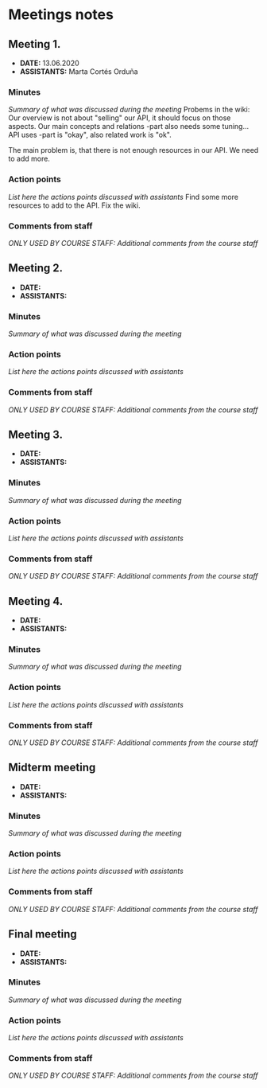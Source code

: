 # Meetings notes

## Meeting 1.
* **DATE:** 13.06.2020
* **ASSISTANTS:** Marta Cortés Orduña

### Minutes
*Summary of what was discussed during the meeting*
Probems in the wiki:
Our overview is not about "selling" our API, it should focus on those aspects.
Our main concepts and relations -part also needs some tuning...
API uses -part is "okay", also related work is "ok".

The main problem is, that there is not enough resources in our API.
We need to add more.

### Action points
*List here the actions points discussed with assistants*
Find some more resources to add to the API.
Fix the wiki.


### Comments from staff
*ONLY USED BY COURSE STAFF: Additional comments from the course staff*

## Meeting 2.
* **DATE:**
* **ASSISTANTS:**

### Minutes
*Summary of what was discussed during the meeting*

### Action points
*List here the actions points discussed with assistants*


### Comments from staff
*ONLY USED BY COURSE STAFF: Additional comments from the course staff*

## Meeting 3.
* **DATE:**
* **ASSISTANTS:**

### Minutes
*Summary of what was discussed during the meeting*

### Action points
*List here the actions points discussed with assistants*


### Comments from staff
*ONLY USED BY COURSE STAFF: Additional comments from the course staff*

## Meeting 4.
* **DATE:**
* **ASSISTANTS:**

### Minutes
*Summary of what was discussed during the meeting*

### Action points
*List here the actions points discussed with assistants*


### Comments from staff
*ONLY USED BY COURSE STAFF: Additional comments from the course staff*

## Midterm meeting
* **DATE:**
* **ASSISTANTS:**

### Minutes
*Summary of what was discussed during the meeting*

### Action points
*List here the actions points discussed with assistants*


### Comments from staff
*ONLY USED BY COURSE STAFF: Additional comments from the course staff*

## Final meeting
* **DATE:**
* **ASSISTANTS:**

### Minutes
*Summary of what was discussed during the meeting*

### Action points
*List here the actions points discussed with assistants*


### Comments from staff
*ONLY USED BY COURSE STAFF: Additional comments from the course staff*

